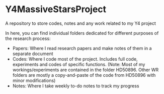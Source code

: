 # Y4MassiveStarsProject
A repository to store codes, notes and any work related to my Y4 project

In here, you can find individual folders dedicated for different purposes of the research process:
- Papers: Where I read research papers and make notes of them in a separate document
- Codes: Where I code most of the project. Includes full code, experiments and codes of specific functions.
(Note: Most of my workings/experiments are contained in the folder HD50896. Other WR folders are mostly a copy-and-paste of the code from HD50896 with minor modifications)
- Notes: Where I take weekly to-do notes to track my progress
